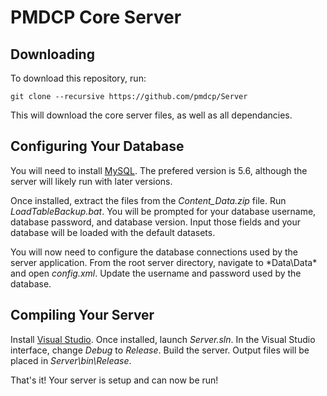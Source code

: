# PMDCP Core Server

## Downloading

To download this repository, run:
```
git clone --recursive https://github.com/pmdcp/Server
```

This will download the core server files, as well as all dependancies.

## Configuring Your Database

You will need to install [MySQL](http://dev.mysql.com/downloads/mysql/). The prefered version is 5.6, although the server will likely run with later versions.

Once installed, extract the files from the *Content_Data.zip* file. 
Run *LoadTableBackup.bat*. You will be prompted for your database username, database password, and database version. Input those fields and your database will be loaded with the default datasets.

You will now need to configure the database connections used by the server application. From the root server directory, navigate to *Data\Data\* and open *config.xml*. Update the username and password used by the database.

## Compiling Your Server

Install [Visual Studio](https://www.visualstudio.com). Once installed, launch *Server.sln*. In the Visual Studio interface, change *Debug* to *Release*. Build the server. Output files will be placed in *Server\bin\Release*.

That's it! Your server is setup and can now be run!
